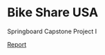 # Bike Share USA
Springboard Capstone Project I

<a href="https://nbviewer.jupyter.org/github/Williamdst/Bike-Share-USA/blob/main/Final-Report.ipynb"> Report </a>
